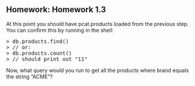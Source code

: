 <div><h2 class="problem-header">
  Homework: Homework 1.3
</h2>

<section class="problem"><div>At this point you should have pcat.products loaded from the previous step. You can confirm this by running in the shell:
<pre>&gt; db.products.find()
&gt; // or:
&gt; db.products.count()
&gt; // should print out "11"
</pre>
Now, what query would you run to get all the products where brand equals the string “ACME”?</div>

  </section></div>
